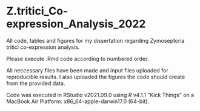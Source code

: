 # Z.tritici_Co-expression_Analysis_2022
All code, tables and figures for my dissertation regarding Zymoseptoria tritici co-expression analysis.

Please execute .Rmd code according to numbered order.

All neccessary files have been made and input files uploaded for reproducible results. I also uploaded the figures the code should create from the provided data.

Code was executed in RStudio v2021.09.0 using _R_ v4.1.1 "Kick Things" on a MacBook Air Platform: x86_64-apple-darwin17.0 (64-bit).
